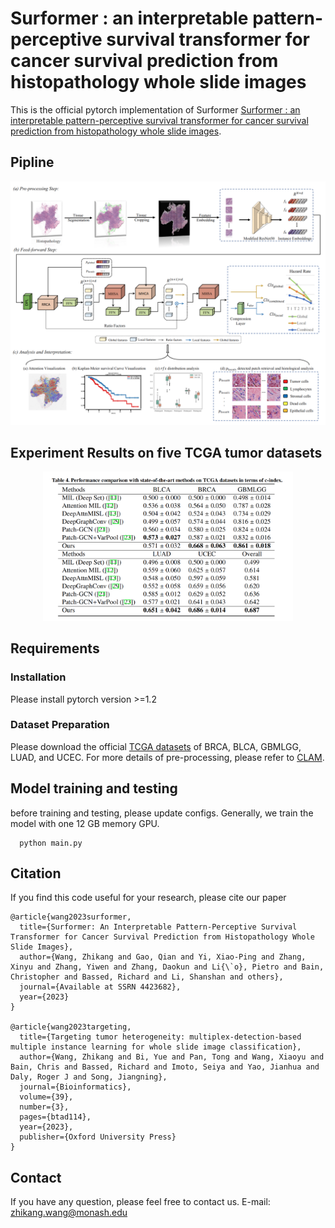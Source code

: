 # Surformer : an interpretable pattern-perceptive survival transformer for cancer survival prediction from histopathology whole slide images

This is the official pytorch implementation of Surformer [Surformer : an interpretable pattern-perceptive survival transformer for cancer survival prediction from histopathology whole slide images](https://papers.ssrn.com/sol3/papers.cfm?abstract_id=4423682). 


## Pipline
<div align="center">
  <img src="Figures/fig1.png">
 </div>
 
 ## Experiment Results on five TCGA tumor datasets
 <div align="center">
  <img src="Figures/fig2.png" width="400px"/>
 </div>

 
 ## Requirements
 ### Installation
Please install pytorch version >=1.2

 ### Dataset Preparation
 Please download the official [TCGA datasets](https://www.cancer.gov/ccg/research/genome-sequencing/tcga) of BRCA, BLCA, GBMLGG, LUAD, and UCEC. 
 For more details of pre-processing, please refer to [CLAM](https://github.com/mahmoodlab/CLAM).
 
 ## Model training and testing
 before training and testing, please update configs. Generally, we train the model with one 12 GB memory GPU. 
 ~~~~~~~~~~~~~~~~~~
   python main.py 
 ~~~~~~~~~~~~~~~~~~

## Citation

If you find this code useful for your research, please cite our paper

```
@article{wang2023surformer,
  title={Surformer: An Interpretable Pattern-Perceptive Survival Transformer for Cancer Survival Prediction from Histopathology Whole Slide Images},
  author={Wang, Zhikang and Gao, Qian and Yi, Xiao-Ping and Zhang, Xinyu and Zhang, Yiwen and Zhang, Daokun and Li{\`o}, Pietro and Bain, Christopher and Bassed, Richard and Li, Shanshan and others},
  journal={Available at SSRN 4423682},
  year={2023}
}

@article{wang2023targeting,
  title={Targeting tumor heterogeneity: multiplex-detection-based multiple instance learning for whole slide image classification},
  author={Wang, Zhikang and Bi, Yue and Pan, Tong and Wang, Xiaoyu and Bain, Chris and Bassed, Richard and Imoto, Seiya and Yao, Jianhua and Daly, Roger J and Song, Jiangning},
  journal={Bioinformatics},
  volume={39},
  number={3},
  pages={btad114},
  year={2023},
  publisher={Oxford University Press}
}
```

## Contact

If you have any question, please feel free to contact us. E-mail: [zhikang.wang@monash.edu](zhikang.wang@monash.edu) 

